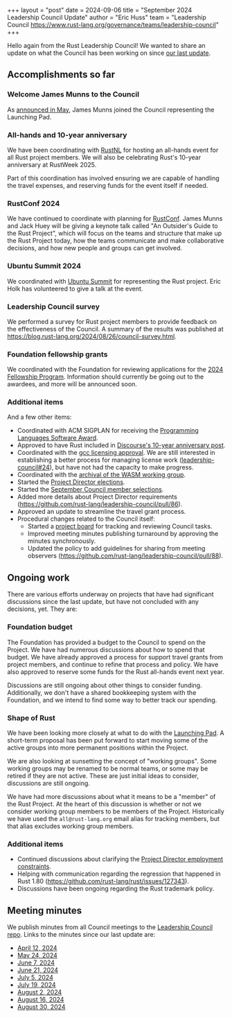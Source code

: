 +++
layout = "post"
date = 2024-09-06
title = "September 2024 Leadership Council Update"
author = "Eric Huss"
team = "Leadership Council <https://www.rust-lang.org/governance/teams/leadership-council>"
+++

Hello again from the Rust Leadership Council!
We wanted to share an update on what the Council has been working on since [our last update][update].

[update]: https://blog.rust-lang.org/inside-rust/2024/05/14/leadership-council-update.html

## Accomplishments so far

### Welcome James Munns to the Council

As [announced in May](https://blog.rust-lang.org/inside-rust/2024/05/28/launching-pad-representative.html), James Munns joined the Council representing the Launching Pad.

### All-hands and 10-year anniversary

We have been coordinating with [RustNL](https://rustnl.org/) for hosting an all-hands event for all Rust project members. We will also be celebrating Rust's 10-year anniversary at RustWeek 2025.

Part of this coordination has involved ensuring we are capable of handling the travel expenses, and reserving funds for the event itself if needed.

### RustConf 2024

We have continued to coordinate with planning for [RustConf](https://rustconf.com/). James Munns and Jack Huey will be giving a keynote talk called "An Outsider's Guide to the Rust Project", which will focus on the teams and structure that make up the Rust Project today, how the teams communicate and make collaborative decisions, and how new people and groups can get involved.

### Ubuntu Summit 2024

We coordinated with [Ubuntu Summit](https://events.canonical.com/event/51/) for representing the Rust project. Eric Holk has volunteered to give a talk at the event.

### Leadership Council survey

We performed a survey for Rust project members to provide feedback on the effectiveness of the Council. A summary of the results was published at <https://blog.rust-lang.org/2024/08/26/council-survey.html>.

### Foundation fellowship grants

We coordinated with the Foundation for reviewing applications for the [2024 Fellowship Program](https://foundation.rust-lang.org/grants/fellowships/). Information should currently be going out to the awardees, and more will be announced soon.

### Additional items

And a few other items:

* Coordinated with ACM SIGPLAN for receiving the [Programming Languages Software Award](https://www.sigplan.org/Awards/Software/).
* Approved to have Rust included in [Discourse's 10-year anniversary post](https://blog.discourse.org/2024/08/celebrating-a-decade-of-discourse/).
* Coordinated with the [gcc licensing approval](https://github.com/rust-lang/rust/pull/125419). We are still interested in establishing a better process for managing license work ([leadership-council#24](https://github.com/rust-lang/leadership-council/issues/24)), but have not had the capacity to make progress.
* Coordinated with the [archival of the WASM working group](https://github.com/rust-lang/team/pull/1489).
* Started the [Project Director elections](https://blog.rust-lang.org/inside-rust/2024/09/06/electing-new-project-directors.html).
* Started the [September Council member selections](https://blog.rust-lang.org/inside-rust/2024/08/20/leadership-council-repr-selection.html).
* Added more details about Project Director requirements (<https://github.com/rust-lang/leadership-council/pull/86>).
* Approved an update to streamline the travel grant process.
* Procedural changes related to the Council itself:
    * Started a [project board](https://github.com/orgs/rust-lang/projects/55/views/1) for tracking and reviewing Council tasks.
    * Improved meeting minutes publishing turnaround by approving the minutes synchronously.
    * Updated the policy to add guidelines for sharing from meeting observers (<https://github.com/rust-lang/leadership-council/pull/88>).

## Ongoing work

There are various efforts underway on projects that have had significant discussions since the last update, but have not concluded with any decisions, yet.
They are:

### Foundation budget

The Foundation has provided a budget to the Council to spend on the Project. We have had numerous discussions about how to spend that budget. We have already approved a process for support travel grants from project members, and continue to refine that process and policy. We have also approved to reserve some funds for the Rust all-hands event next year.

Discussions are still ongoing about other things to consider funding. Additionally, we don't have a shared bookkeeping system with the Foundation, and we intend to find some way to better track our spending.

### Shape of Rust

We have been looking more closely at what to do with the [Launching Pad]. A short-term proposal has been put forward to start moving some of the active groups into more permanent positions within the Project.

We are also looking at sunsetting the concept of "working groups". Some working groups may be renamed to be normal teams, or some may be retired if they are not active. These are just initial ideas to consider, discussions are still ongoing.

We have had more discussions about what it means to be a "member" of the Rust Project. At the heart of this discussion is whether or not we consider working group members to be members of the Project. Historically we have used the `all@rust-lang.org` email alias for tracking members, but that alias excludes working group members.

[Launching Pad]: https://forge.rust-lang.org/governance/council.html#the-launching-pad-top-level-team

### Additional items

* Continued discussions about clarifying the [Project Director employment constraints](https://github.com/rust-lang/leadership-council/issues/66).
* Helping with communication regarding the regression that happened in Rust 1.80 (<https://github.com/rust-lang/rust/issues/127343>).
* Discussions have been ongoing regarding the Rust trademark policy.

## Meeting minutes

We publish minutes from all Council meetings to the [Leadership Council repo][minutes].
Links to the minutes since our last update are:

* [April 12, 2024](https://github.com/rust-lang/leadership-council/blob/main/minutes/sync-meeting/2024-04-12.md)
* [May 24, 2024](https://github.com/rust-lang/leadership-council/blob/main/minutes/sync-meeting/2024-05-24.md)
* [June 7, 2024](https://github.com/rust-lang/leadership-council/blob/main/minutes/sync-meeting/2024-06-07.md)
* [June 21, 2024](https://github.com/rust-lang/leadership-council/blob/main/minutes/sync-meeting/2024-06-21.md)
* [July 5, 2024](https://github.com/rust-lang/leadership-council/blob/main/minutes/sync-meeting/2024-07-05.md)
* [July 19, 2024](https://github.com/rust-lang/leadership-council/blob/main/minutes/sync-meeting/2024-07-19.md)
* [August 2, 2024](https://github.com/rust-lang/leadership-council/blob/main/minutes/sync-meeting/2024-08-02.md)
* [August 16, 2024](https://github.com/rust-lang/leadership-council/blob/main/minutes/sync-meeting/2024-08-16.md)
* [August 30, 2024](https://github.com/rust-lang/leadership-council/blob/main/minutes/sync-meeting/2024-08-30.md)

[minutes]: https://github.com/rust-lang/leadership-council/tree/main/minutes
